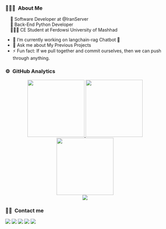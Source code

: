 ### 👨🏻‍💻 &nbsp;About Me
&nbsp;&nbsp;&nbsp;&nbsp;💼 Software Developer at @IranServer <br/>
&nbsp;&nbsp;&nbsp;&nbsp;🌱 Back-End Python Developer <br/>
&nbsp;&nbsp;&nbsp;&nbsp;👨🏻‍🎓 CE Student at Ferdowsi University of Mashhad

- 🌱 I’m currently working on langchain-rag Chatbot 🦾
- 💬 Ask me about My Previous Projects
- ⚡ Fun fact: If we pull together and commit ourselves, then we can push through anything.

### ⚙️ &nbsp;GitHub Analytics
<p align="center">
  <a href="https://github.com/Erfanm83">
  <img height="180em" src="https://github-readme-stats.vercel.app/api?username=Erfanm83&hide=contribs,issues&show_icons=true&theme=radical&hide_border=true"/>
  <img height="180em" src="https://github-readme-stats-eight-theta.vercel.app/api/top-langs/?username=Erfanm83&hide_border=true&cache_seconds=1800&layout=compact&langs_count=8&theme=radical"/>
  <br/>
  <img height="180em" src="https://github-readme-streak-stats.herokuapp.com/?user=Erfanm83&theme=radical&hide_border=true&background=1a1b27"/>
  <br/>
  <img src="https://github-profile-trophy.vercel.app/?username=Erfanm83&margin-w=10&no-frame=true&row=1&theme=radical"/>
  </a>
</p>

### 🤝🏻 &nbsp;Contact me
  
<p align="center">

<a href="https://api.whatsapp.com/send?phone=989150643158" target="_blank"><img src="https://img.shields.io/badge/-Erfanm83-2CA5E0?style=plastic&logo=whatsapp&color=succes&logoColor=white"/></a>
<a href="mailto:erfanmahmudi1383@gmail.com" target="_blank"><img src="https://img.shields.io/badge/-erfanmahmudi1383@gmail-D14836?style=plastic&logo=Gmail&logoColor=white"/></a>
<a href="https://t.me/Lucerfan/" target="_blank"><img src="https://img.shields.io/badge/-Lucerfan-2CA5E0?style=plastic&logo=telegram&logoColor=white"/></a>
<a href="https://www.instagram.com/khode_errfan/" target="_blank"><img src="https://img.shields.io/badge/-khode_errfan.pb-E4405F?style=plastic&logo=Instagram&logoColor=white"/></a>
<a href="https://www.linkedin.com/in/erfan-mahmoudi-b4b564248/" target="_blank"><img src="https://img.shields.io/badge/-Erfanm83-2CA5E0?style=plastic&logo=linkedin&logoColor=white"/></a>
  
</p>
